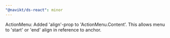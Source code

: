 ```yaml
---
"@navikt/ds-react": minor
---
```


ActionMenu: Added 'align'-prop to 'ActionMenu.Content'. This allows menu to 'start' or 'end' align in reference to anchor.
